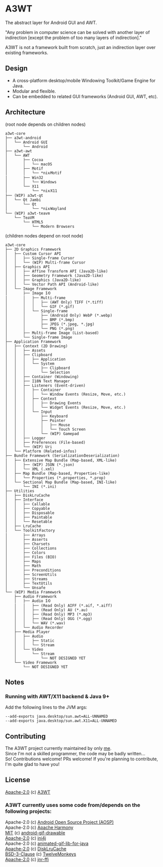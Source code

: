 # A3WT
The abstract layer for Android GUI and AWT.

"Any problem in computer science can be solved with another layer of indirection [except the problem of too many layers of indirection]."

A3WT is not a framework built from scratch, just an indirection layer over existing frameworks.

## Design
- A cross-platform desktop/mobile Windowing Toolkit/Game Engine for Java.
- Modular and flexible.
- Can be embedded to related GUI frameworks (Android GUI, AWT, etc).

## Architecture

(root node depends on children nodes)
```
a3wt-core
├── a3wt-android
│   └── Android GUI
│       └── Android
├── a3wt-awt
│   └── AWT
│       ├── Cocoa
│       │   └── macOS
│       ├── Motif
│       │   └── *nix⁄Motif
│       ├── Win32
│       │   └── Windows
│       └── X11
│           └── *nix⁄X11
├── (WIP) a3wt-qt
│   └── Qt Jambi
│       └── Qt
│           └── *nix⁄Wayland
└── (WIP) a3wt-teavm
    └── TeaVM
        └── HTML5
            └── Modern Browsers
```

(children nodes depend on root node)
```
a3wt-core
├── 2D Graphics Framework
│   ├── Custom Cursor API
│   │   ├── Single-frame Cursor
│   │   └── (WIP) Multi-frame Cursor
│   ├── Graphics API
│   │   ├── Affine Transform API (Java2D-like)
│   │   ├── Geometry Framework (Java2D-like)
│   │   ├── Graphics (Java2D-like)
│   │   └── Vector Path API (Android-like)
│   └── Image Framework
│       ├── Image I⁄O
│       │   ├── Multi-frame
│       │   │   ├── (AWT Only) TIFF (*.tiff)
│       │   │   └── GIF (*.gif)
│       │   └── Single-frame
│       │       ├── (Android Only) WebP (*.webp)
│       │       ├── BMP (*.bmp)
│       │       ├── JPEG (*.jpeg, *.jpg)
│       │       └── PNG (*.png)
│       ├── Multi-frame Image (List-based)
│       └── Single-frame Image
├── Application Framework
│   ├── Context (2D Drawing)
│   │   ├── Assets
│   │   ├── Clipboard
│   │   │   ├── Application
│   │   │   └── System
│   │   │       ├── Clipboard
│   │   │       └── Selection
│   │   ├── Container (Windowing)
│   │   ├── I18N Text Manager
│   │   ├── Listeners (Event-driven)
│   │   │   ├── Container
│   │   │   │   └── Window Events (Resize, Move, etc.)
│   │   │   ├── Context
│   │   │   │   ├── Drawing Events
│   │   │   │   └── Widget Events (Resize, Move, etc.)
│   │   │   └── Input
│   │   │       ├── Keyboard
│   │   │       ├── Pointer
│   │   │       │   ├── Mouse
│   │   │       │   └── Touch Screen
│   │   │       └── (WIP) Gamepad
│   │   ├── Logger
│   │   ├── Preferences (File-based)
│   │   └── (WIP) Uri
│   └── Platform (Related-infos)
├── Bundle Framework (Serialization⁄Deserialization)
│   ├── Extensive Map Bundle (Map-based, XML-like)
│   │   ├── (WIP) JSON (*.json)
│   │   └── XML (.xml)
│   ├── Map Bundle (Map-based, Properties-like)
│   │   └── Properties (*.properties, *.prop)
│   └── Sectional Map Bundle (Map-based, INI-like)
│       └── INI (*.ini)
├── Utilities
│   ├── DiskLruCache
│   ├── Interface
│   │   ├── Callable
│   │   ├── Copyable
│   │   ├── Disposable
│   │   ├── Paintable
│   │   └── Resetable
│   ├── LruCache
│   └── Toolkit⁄Factory
│       ├── Arrays
│       ├── Asserts
│       ├── Charsets
│       ├── Collections
│       ├── Colors
│       ├── Files (BIO)
│       ├── Maps
│       ├── Math
│       ├── Preconditions
│       ├── ScreenUtils
│       ├── Streams
│       ├── TextUtils
│       └── Unsafe
└── (WIP) Media Framework
    ├── Audio Framework
    │   ├── Audio I⁄O
    │   │   ├── (Read Only) AIFF (*.aif, *.aiff)
    │   │   ├── (Read Only) AU (*.au)
    │   │   ├── (Read Only) MP3 (*.mp3)
    │   │   ├── (Read Only) OGG (*.ogg)
    │   │   └── WAV (*.wav)
    │   └── Audio Recorder
    ├── Media Player
    │   ├── Audio
    │   │   ├── Static
    │   │   └── Stream
    │   └── Video
    │       └── Stream
    │           └── NOT DESIGNED YET
    └── Video Framework
        └── NOT DESIGNED YET
```

## Notes
### Running with AWT/X11 backend & Java 9+
Add the following lines to the JVM args: 
```
--add-exports java.desktop/sun.awt=ALL-UNNAMED
--add-exports java.desktop/sun.awt.X11=ALL-UNNAMED
```

## Contributing
The A3WT project currently maintained by only [me](https://github.com/Tianscar).  
Since I'm not a skilled programmer, the code may be badly written...  
So! Contributions welcome! PRs welcome! If you're planning to contribute, I'm quite glad to have you!

## License
[Apache-2.0](https://github.com/AnsdoShip/a3wt/blob/main/LICENSE) (c) [A3WT](https://github.com/AnsdoShip/a3wt)

### A3WT currently uses some code from/depends on the following projects:
Apache-2.0 (c) [Android Open Source Project (AOSP)](https://source.android.com/)  
Apache-2.0 (c) [Apache Harmony](https://harmony.apache.org)  
[MIT](https://github.com/koral--/android-gif-drawable/blob/dev/LICENSE) (c) [android-gif-drawable](https://github.com/koral--/android-gif-drawable)  
[Apache-2.0](https://ini4j.sourceforge.net/license.html) (c) [ini4j](https://ini4j.sourceforge.net/)  
Apache-2.0 (c) [animated-gif-lib-for-java](https://github.com/rtyley/animated-gif-lib-for-java)  
[Apache-2.0](https://github.com/JakeWharton/DiskLruCache/blob/master/LICENSE.txt) (c) [DiskLruCache](http://jakewharton.github.io/DiskLruCache)  
[BSD-3-Clause](https://github.com/haraldk/TwelveMonkeys/blob/master/LICENSE.txt) (c) [TwelveMonkeys](http://haraldk.github.io/TwelveMonkeys/)  
[Apache-2.0](https://github.com/jnr/jnr-ffi/blob/master/LICENSE) (c) [jnr-ffi](https://github.com/jnr/jnr-ffi)